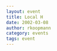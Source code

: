 ```yaml
---
layout: event
title: Local H
date: 2002-03-08
author: rkoopmann
category: events
tags: event
---
```


